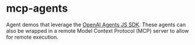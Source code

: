 # mcp-agents

Agent demos that leverage the [OpenAI Agents JS SDK](https://openai.github.io/openai-agents-js/). These agents can also be wrapped in a remote Model Context Protocol (MCP) server to allow for remote execution.
